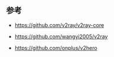 ## 参考
 
* https://github.com/v2ray/v2ray-core

* https://github.com/wangyi2005/v2ray

* https://github.com/onplus/v2hero
